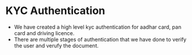 # KYC Authentication
- We have created a high level kyc authentication for aadhar card, pan card and driving licence. 
- There are multiple stages of authentication that we have done to verify the user and verufy the document.
